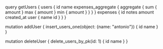 query getUsers {
  users {
    id
    name
    expenses_aggregate {
      aggregate {
        sum {
          amount
        }
        max {
          amount
        }
        min {
          amount
        }
      }
    }
  }
  expenses {
    id
    notes
    amount
    created_at
    user {
      name
      id
    }
  }
}

mutation addUser {
  insert_users_one(object: {name: "antonio"}) {
    id
    name
  }
}

mutation deleteUser {
  delete_users_by_pk(id: 1) {
    id
    name
  }
}